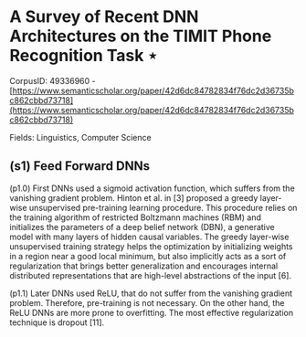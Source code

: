 # A Survey of Recent DNN Architectures on the TIMIT Phone Recognition Task ⋆

CorpusID: 49336960 - [https://www.semanticscholar.org/paper/42d6dc84782834f76dc2d36735bc862cbbd73718](https://www.semanticscholar.org/paper/42d6dc84782834f76dc2d36735bc862cbbd73718)

Fields: Linguistics, Computer Science

## (s1) Feed Forward DNNs
(p1.0) First DNNs used a sigmoid activation function, which suffers from the vanishing gradient problem. Hinton et al. in [3] proposed a greedy layer-wise unsupervised pre-training learning procedure. This procedure relies on the training algorithm of restricted Boltzmann machines (RBM) and initializes the parameters of a deep belief network (DBN), a generative model with many layers of hidden causal variables. The greedy layer-wise unsupervised training strategy helps the optimization by initializing weights in a region near a good local minimum, but also implicitly acts as a sort of regularization that brings better generalization and encourages internal distributed representations that are high-level abstractions of the input [6].

(p1.1) Later DNNs used ReLU, that do not suffer from the vanishing gradient problem. Therefore, pre-training is not necessary. On the other hand, the ReLU DNNs are more prone to overfitting. The most effective regularization technique is dropout [11].
